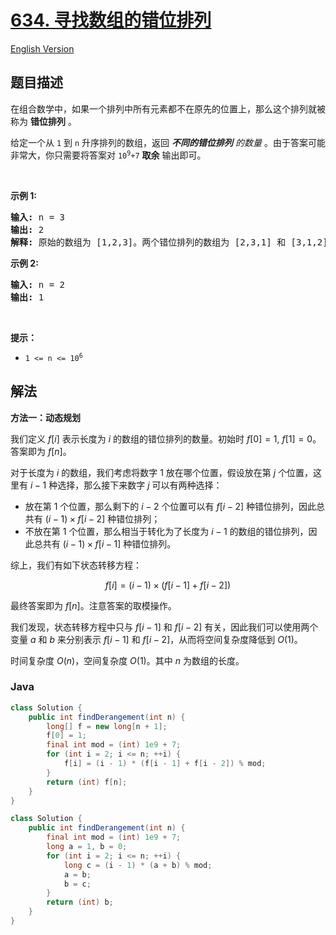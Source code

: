 # [634. 寻找数组的错位排列](https://leetcode.cn/problems/find-the-derangement-of-an-array)

[English Version](/solution/0600-0699/0634.Find%20the%20Derangement%20of%20An%20Array/README_EN.md)

## 题目描述

<p>在组合数学中，如果一个排列中所有元素都不在原先的位置上，那么这个排列就被称为 <strong>错位排列</strong> 。</p>

<p>给定一个从&nbsp;<code>1</code> 到 <code>n</code>&nbsp;升序排列的数组，返回&nbsp;<em><strong>不同的错位排列</strong> 的数量&nbsp;</em>。由于答案可能非常大，你只需要将答案对 <code>10<sup>9</sup>+7</code> <strong>取余</strong>&nbsp;输出即可。</p>

<p>&nbsp;</p>

<p><strong>示例 1:</strong></p>

<pre>
<strong>输入:</strong> n = 3
<strong>输出:</strong> 2
<strong>解释:</strong> 原始的数组为 [1,2,3]。两个错位排列的数组为 [2,3,1] 和 [3,1,2]。
</pre>

<p><strong>示例 2:</strong></p>

<pre>
<strong>输入:</strong> n = 2
<strong>输出:</strong> 1
</pre>

<p>&nbsp;</p>

<p><strong>提示：</strong></p>

<ul>
	<li><code>1 &lt;= n &lt;= 10<sup>6</sup></code></li>
</ul>

## 解法

**方法一：动态规划**

我们定义 $f[i]$ 表示长度为 $i$ 的数组的错位排列的数量。初始时 $f[0] = 1$, $f[1] = 0$。答案即为 $f[n]$。

对于长度为 $i$ 的数组，我们考虑将数字 $1$ 放在哪个位置，假设放在第 $j$ 个位置，这里有 $i-1$ 种选择，那么接下来数字 $j$ 可以有两种选择：

-   放在第 $1$ 个位置，那么剩下的 $i - 2$ 个位置可以有 $f[i - 2]$ 种错位排列，因此总共有 $(i - 1) \times f[i - 2]$ 种错位排列；
-   不放在第 $1$ 个位置，那么相当于转化为了长度为 $i - 1$ 的数组的错位排列，因此总共有 $(i - 1) \times f[i - 1]$ 种错位排列。

综上，我们有如下状态转移方程：

$$
f[i] = (i - 1) \times (f[i - 1] + f[i - 2])
$$

最终答案即为 $f[n]$。注意答案的取模操作。

我们发现，状态转移方程中只与 $f[i - 1]$ 和 $f[i - 2]$ 有关，因此我们可以使用两个变量 $a$ 和 $b$ 来分别表示 $f[i - 1]$ 和 $f[i - 2]$，从而将空间复杂度降低到 $O(1)$。

时间复杂度 $O(n)$，空间复杂度 $O(1)$。其中 $n$ 为数组的长度。

### **Java**

```java
class Solution {
    public int findDerangement(int n) {
        long[] f = new long[n + 1];
        f[0] = 1;
        final int mod = (int) 1e9 + 7;
        for (int i = 2; i <= n; ++i) {
            f[i] = (i - 1) * (f[i - 1] + f[i - 2]) % mod;
        }
        return (int) f[n];
    }
}
```

```java
class Solution {
    public int findDerangement(int n) {
        final int mod = (int) 1e9 + 7;
        long a = 1, b = 0;
        for (int i = 2; i <= n; ++i) {
            long c = (i - 1) * (a + b) % mod;
            a = b;
            b = c;
        }
        return (int) b;
    }
}
```
